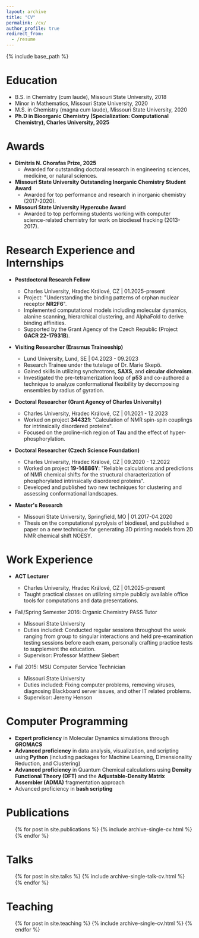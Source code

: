 ```yaml
---
layout: archive
title: "CV"
permalink: /cv/
author_profile: true
redirect_from:
  - /resume
---
```


{% include base_path %}

Education
======
* B.S. in Chemistry (cum laude), Missouri State University, 2018
* Minor in Mathematics, Missouri State University, 2020
* M.S. in Chemistry (magna cum laude), Missouri State University, 2020
* **Ph.D in Bioorganic Chemistry (Specialization: Computational Chemistry), Charles University, 2025**

Awards
======
* **Dimitris N. Chorafas Prize, 2025**
  * Awarded for outstanding doctoral research in engineering sciences, medicine, or natural sciences.
* **Missouri State University Outstanding Inorganic Chemistry Student Award**
  * Awarded for top performance and research in inorganic chemistry (2017-2020).
* **Missouri State University Hypercube Award**
  * Awarded to top performing students working with computer science-related chemistry for work on biodiesel fracking (2013-2017).


Research Experience and Internships
======
* **Postdoctoral Research Fellow**
  * Charles University, Hradec Králové, CZ | 01.2025-present
  * Project: "Understanding the binding patterns of orphan nuclear receptor **NR2F6**".
  * Implemented computational models including molecular dynamics, alanine scanning, hierarchical clustering, and AlphaFold to derive binding affinities.
  * Supported by the Grant Agency of the Czech Republic (Project **GACR 22-17931B**).

* **Visiting Researcher (Erasmus Traineeship)**
  * Lund University, Lund, SE | 04.2023 - 09.2023
  * Research Trainee under the tutelage of Dr. Marie Skepö.
  * Gained skills in utilizing synchrotrons, **SAXS**, and **circular dichroism**.
  * Investigated the pre-tetramerization loop of **p53** and co-authored a technique to analyze conformational flexibility by decomposing ensembles by radius of gyration.

* **Doctoral Researcher (Grant Agency of Charles University)**
  * Charles University, Hradec Králové, CZ | 01.2021 - 12.2023
  * Worked on project **344321**: "Calculation of NMR spin-spin couplings for intrinsically disordered proteins".
  * Focused on the proline-rich region of **Tau** and the effect of hyper-phosphorylation.

* **Doctoral Researcher (Czech Science Foundation)**
  * Charles University, Hradec Králové, CZ | 09.2020 - 12.2022
  * Worked on project **19-14886Y**: "Reliable calculations and predictions of NMR chemical shifts for the structural characterization of phosphorylated intrinsically disordered proteins".
  * Developed and published two new techniques for clustering and assessing conformational landscapes.

* **Master's Research**
  * Missouri State University, Springfield, MO | 01.2017-04.2020
  * Thesis on the computational pyrolysis of biodiesel, and published a paper on a new technique for generating 3D printing models from 2D NMR chemical shift NOESY.

Work Experience
======
* **ACT Lecturer**
  * Charles University, Hradec Králové, CZ | 01.2025-present
  * Taught practical classes on utilizing simple publicly available office tools for computations and data presentations.

* Fall/Spring Semester 2016: Organic Chemistry PASS Tutor
  * Missouri State University
  * Duties included: Conducted regular sessions throughout the week ranging from group to singular interactions and held pre-examination testing sessions before each exam, personally crafting practice tests to supplement the education.
  * Supervisor: Professor Matthew Siebert

* Fall 2015: MSU Computer Service Technician
  * Missouri State University
  * Duties included: Fixing computer problems, removing viruses, diagnosing Blackboard server issues, and other IT related problems.
  * Supervisor: Jeremy Henson



Computer Programming
======
* **Expert proficiency** in Molecular Dynamics simulations through **GROMACS**
* **Advanced proficiency** in data analysis, visualization, and scripting using **Python** (including packages for Machine Learning, Dimensionality Reduction, and Clustering)
* **Advanced proficiency** in Quantum Chemical calculations using **Density Functional Theory (DFT)** and the **Adjustable-Density Matrix Assembler (ADMA)** fragmentation approach
* Advanced proficiency in **bash scripting**

Publications
======
  <ul>{% for post in site.publications %}
    {% include archive-single-cv.html %}
  {% endfor %}</ul>

Talks
======
  <ul>{% for post in site.talks %}
    {% include archive-single-talk-cv.html %}
  {% endfor %}</ul>

Teaching
======
  <ul>{% for post in site.teaching %}
    {% include archive-single-cv.html %}
  {% endfor %}</ul>

